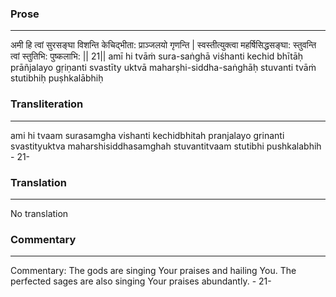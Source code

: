 ### Prose 
 --- 
अमी हि त्वां सुरसङ्घा विशन्ति
केचिद्भीता: प्राञ्जलयो गृणन्ति |
स्वस्तीत्युक्त्वा महर्षिसिद्धसङ्घा:
स्तुवन्ति त्वां स्तुतिभि: पुष्कलाभि: || 21||
amī hi tvāṁ sura-saṅghā viśhanti
kechid bhītāḥ prāñjalayo gṛiṇanti
svastīty uktvā maharṣhi-siddha-saṅghāḥ
stuvanti tvāṁ stutibhiḥ puṣhkalābhiḥ

### Transliteration 
 --- 
ami hi tvaam surasamgha vishanti kechidbhitah pranjalayo grinanti svastityuktva maharshisiddhasamghah stuvantitvaam stutibhi pushkalabhih - 21-

### Translation 
 --- 
No translation

### Commentary 
 --- 
Commentary: The gods are singing Your praises and hailing You. The perfected sages are also singing Your praises abundantly. - 21-